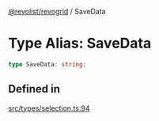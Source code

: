 [@revolist/revogrid](README.md) / SaveData

# Type Alias: SaveData

```ts
type SaveData: string;
```

## Defined in

[src/types/selection.ts:94](https://github.com/revolist/revogrid/blob/c4e80f786890231c76aca88d327b090657d3fbb9/src/types/selection.ts#L94)
